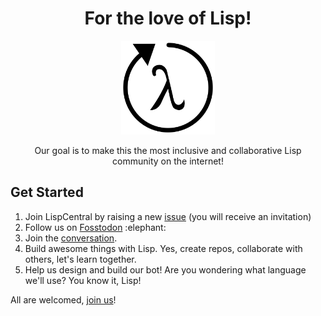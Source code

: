 <div align="center">
  <h1>For the love of Lisp!</h1>
    <img src="https://raw.githubusercontent.com/LispCentral/.github/main/lispcentral-white-bg.png" width="150"/>
    <p>Our goal is to make this the most inclusive and collaborative Lisp community on the internet!</p>
</div>
<h2>Get Started</h2>
<ol>
  <li>Join LispCentral by raising a new <a href="https://github.com/LispCentral/.github/issues/new">issue</a> (you will receive an invitation)</li>
  <li>Follow us on <a href="https://fosstodon.org/@LispCentral">Fosstodon</a> :elephant:</li>
  <li>Join the <a href="https://github.com/orgs/LispCentral/discussions">conversation</a>.</li>
  <li>Build awesome things with Lisp. Yes, create repos, collaborate with others, let's learn together.</li>
  <li>Help us design and build our bot! Are you wondering what language we'll use? You know it, Lisp!</li>
</ol>
<p>All are welcomed, <a href="https://github.com/LispCentral/.github/issues/new">join us</a>!</p>

